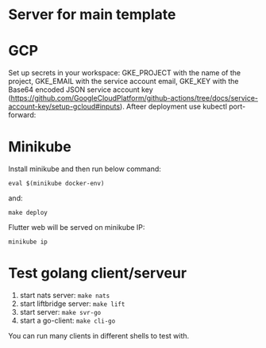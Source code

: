 # Server for main template
# GCP
Set up secrets in your workspace: GKE_PROJECT with the name of the project, GKE_EMAIL with the service account email, GKE_KEY with the Base64 encoded JSON service account key (https://github.com/GoogleCloudPlatform/github-actions/tree/docs/service-account-key/setup-gcloud#inputs).
Afteer deployment use kubectl port-forward:

# Minikube
Install minikube and then run below command:
```
eval $(minikube docker-env)
```
and:
```
make deploy
```
Flutter web will be served on minikube IP:
```
minikube ip
``` 


# Test golang client/serveur

1. start nats server: `make nats`
2. start liftbridge server: `make lift`
3. start server: `make svr-go`
4. start a go-client: `make cli-go`

You can run many clients in different shells to test with.